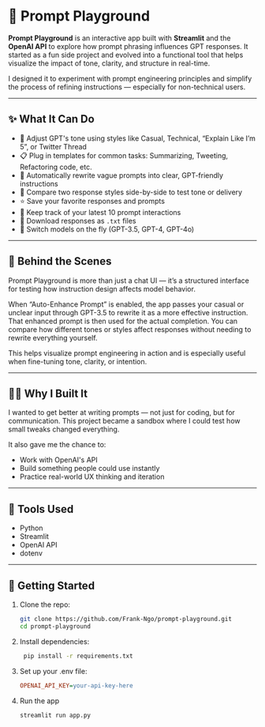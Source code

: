 # 🧠 Prompt Playground

**Prompt Playground** is an interactive app built with **Streamlit** and the **OpenAI API** to explore how prompt phrasing influences GPT responses. It started as a fun side project and evolved into a functional tool that helps visualize the impact of tone, clarity, and structure in real-time.

I designed it to experiment with prompt engineering principles and simplify the process of refining instructions — especially for non-technical users.

---

## ✨ What It Can Do

- 🎨 Adjust GPT's tone using styles like Casual, Technical, “Explain Like I’m 5”, or Twitter Thread
- 📋 Plug in templates for common tasks: Summarizing, Tweeting, Refactoring code, etc.
- 🧠 Automatically rewrite vague prompts into clear, GPT-friendly instructions
- 🔀 Compare two response styles side-by-side to test tone or delivery
- ⭐ Save your favorite responses and prompts
- 📜 Keep track of your latest 10 prompt interactions
- 💾 Download responses as `.txt` files
- 🔁 Switch models on the fly (GPT-3.5, GPT-4, GPT-4o)

---

## 🧠 Behind the Scenes

Prompt Playground is more than just a chat UI — it’s a structured interface for testing how instruction design affects model behavior.

When “Auto-Enhance Prompt” is enabled, the app passes your casual or unclear input through GPT-3.5 to rewrite it as a more effective instruction. That enhanced prompt is then used for the actual completion. You can compare how different tones or styles affect responses without needing to rewrite everything yourself.

This helps visualize prompt engineering in action and is especially useful when fine-tuning tone, clarity, or intention.

---

## 🤹‍♂️ Why I Built It

I wanted to get better at writing prompts — not just for coding, but for communication. This project became a sandbox where I could test how small tweaks changed everything.

It also gave me the chance to:
- Work with OpenAI's API
- Build something people could use instantly
- Practice real-world UX thinking and iteration

---

## 🧰 Tools Used

- Python
- Streamlit
- OpenAI API
- dotenv

---

## 🚀 Getting Started

1. Clone the repo:
   ```bash
   git clone https://github.com/Frank-Ngo/prompt-playground.git
   cd prompt-playground
   ```

2. Install dependencies:
   ```bash
    pip install -r requirements.txt
   ```

3. Set up your .env file:
    ```ini
    OPENAI_API_KEY=your-api-key-here
    ```

4. Run the app
    ```bash
    streamlit run app.py
    ```




